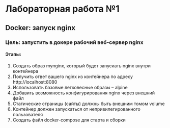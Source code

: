 # Лабораторная работа №1

## Docker: запуск nginx

### Цель: запустить в докере рабочий веб-сервер nginx

#### Этапы:
1. Создать образ mynginx, который будет запускать nginx внутри контейнера
2. Получить ответ вашего nginx из контейнера по адресу http://localhost:8080
3. Использовать базовые легковесные образы – alpine
4. Добавить возможность конфигурирования nginx через внешний файл
5. Статические страницы (сайты) должны быть внешним томом volume
6. Контейнер должен запускаться от непривилегированного пользователя
7. Создать файл docker-compose для старта и сборки
